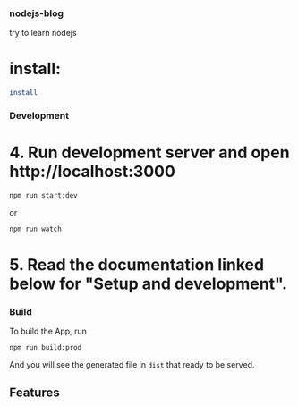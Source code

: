 ### nodejs-blog
try to learn nodejs


# install: 
```bash
install
```

### Development

# 4. Run development server and open http://localhost:3000
```bash
npm run start:dev 
```
or
```bash
npm run watch
```
# 5. Read the documentation linked below for "Setup and development".

### Build

To build the App, run
```bash
npm run build:prod
```

And you will see the generated file in `dist` that ready to be served.

## Features
